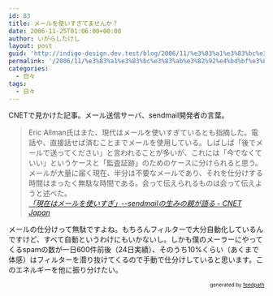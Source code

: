 ```yaml
---
id: 83
title: メールを使いすぎてませんか？
date: 2006-11-25T01:06:00+00:00
author: いがらしたけし
layout: post
guid: 'http://indigo-design.dev.test/blog/2006/11/%e3%83%a1%e3%83%bc%e3%83%ab%e3%82%92%e4%bd%bf%e3%81%84%e3%81%99%e3%81%8e%e3%81%a6%e3%81%be%e3%81%9b%e3%82%93%e3%81%8b%ef%bc%9f/'
permalink: '/2006/11/%e3%83%a1%e3%83%bc%e3%83%ab%e3%82%92%e4%bd%bf%e3%81%84%e3%81%99%e3%81%8e%e3%81%a6%e3%81%be%e3%81%9b%e3%82%93%e3%81%8b%ef%bc%9f/'
categories:
  - 日々
tags:
  - 日々
---
```

CNETで見かけた記事。メール送信サーバ、sendmail開発者の言葉。<br /><blockquote>Eric Allman氏はまた、現代はメールを使いすぎているとも指摘した。電話や、直接話せば済むことまでメールを使用している。しばしば「後でメールで送ってください」と言われることが多いが、これには「今でなくていい」というケースと「監査証跡」のためのケースに分けられると思う。メールが大量に届く現在、半分は不要なメールであり、それを仕分けする時間はまったく無駄な時間である。会って伝えられるものは会って伝えようと述べた。<br /><cite><a href="http://japan.cnet.com/news/media/story/0,2000056023,20326127-2,00.htm">「現在はメールを使いすぎ」--sendmailの生みの親が語る - CNET Japan</a></cite></blockquote>
メールの仕分けって無駄ですよね。もちろんフィルターで大分自動化しているんですけど、すべて自動というわけにもいかないし。しかも僕のメーラーにやってくるspamの数が一日600件前後（24日実績）、そのうち10%くらい（あくまで体感）はフィルターを潜り抜けてくるので手動で仕分けしていると思います。このエネルギーを他に振り分けたい。<br />
<div style="text-align: right;font-size: 10px">
&nbsp;&nbsp;<span>generated by <a href="http://feedpath.jp">feedpath</a></span>
</div>